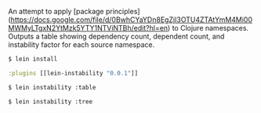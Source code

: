 An attempt to apply [package principles] (https://docs.google.com/file/d/0BwhCYaYDn8EgZjI3OTU4ZTAtYmM4Mi00MWMyLTgxN2YtMzk5YTY1NTViNTBh/edit?hl=en)
to Clojure namespaces. Outputs a table showing dependency count, dependent count, and instability factor for each source namespace.

```bash
$ lein install
```

```clojure
:plugins [[lein-instability "0.0.1"]]
```

```bash
$ lein instability :table
```

```bash
$ lein instability :tree
```

